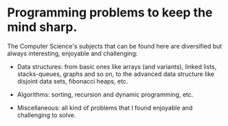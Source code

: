 # Programming problems to keep the mind sharp.
The Computer Science's subjects that can be found here are diversified but always interesting, enjoyable and challenging:

- Data structures: from basic ones like arrays (and variants), linked lists, stacks-queues, graphs and so on, to the advanced data structure like disjoint data sets, fibonacci heaps, etc.

- Algorithms: sorting, recursion and dynamic programming, etc.

- Miscellaneous: all kind of problems that I found enjoyable and challenging to solve.
